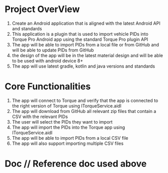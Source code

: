 # Project OverView
1. Create an Android application that is aligned with the latest Android API and standards
2. This application is a plugin that is used to import vehicle PIDs into Torque Pro Android app using the standard Torque Pro plugin API
3. The app will be able to import PIDs from a local file or from GitHub and will be able to update PIDs from GitHub
4. the design of the app will be in the latest material design and will be able to be used with android device 8+
5. The app will use latest gradle, kotlin and java versions and standards

# Core Functionalities
1. The app will connect to Torque and verify that the app is connected to the right version of Torque using ITorqueService.aidl
2. The app will download from GitHub all relevant zip files that contain a CSV with the relevant PIDs
3. The user will select the PIDs they want to import
4. The app will import the PIDs into the Torque app using ITorqueService.aidl
5. The app will be able to import PIDs from a local CSV file
6. The app will also support importing multiple CSV files

# Doc // Reference doc used above

